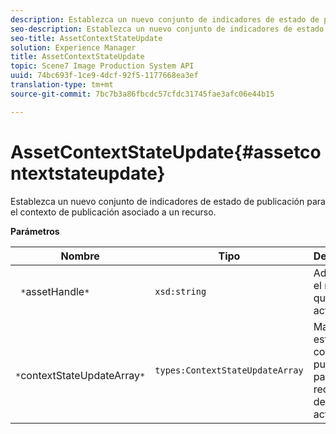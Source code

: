```yaml
---
description: Establezca un nuevo conjunto de indicadores de estado de publicación para el contexto de publicación asociado a un recurso.
seo-description: Establezca un nuevo conjunto de indicadores de estado de publicación para el contexto de publicación asociado a un recurso.
seo-title: AssetContextStateUpdate
solution: Experience Manager
title: AssetContextStateUpdate
topic: Scene7 Image Production System API
uuid: 74bc693f-1ce9-4dcf-92f5-1177668ea3ef
translation-type: tm+mt
source-git-commit: 7bc7b3a86fbcdc57cfdc31745fae3afc06e44b15

---
```



# AssetContextStateUpdate{#assetcontextstateupdate}

Establezca un nuevo conjunto de indicadores de estado de publicación para el contexto de publicación asociado a un recurso.

**Parámetros**

| Nombre | Tipo | Descripción |
|---|---|---|
| ` *`assetHandle`*` | `xsd:string` | Administre el recurso que desea actualizar. |
| ` *`contextStateUpdateArray`*` | `types:ContextStateUpdateArray` | Matriz de estados de contacto de publicación para el recurso que desea actualizar. |

